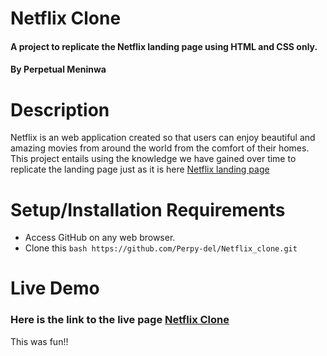 # Netflix Clone
#### A project to replicate the Netflix landing page using HTML and CSS only.
#### By Perpetual Meninwa

# Description
Netflix is an web application created so that users can enjoy beautiful and amazing movies from around the world from the comfort of their homes. This project entails using the knowledge we have gained over time to replicate the landing page just as it is here [Netflix landing page](https://www.netflix.com/ng/)

# Setup/Installation Requirements
 - Access GitHub on any web browser.
 - Clone this ```bash https://github.com/Perpy-del/Netflix_clone.git```

# Live Demo
### Here is the link to the live page [Netflix Clone](https://stutern-netflixclone.netlify.app/)

This was fun!!

